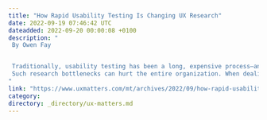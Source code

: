 ```yaml
---
title: "How Rapid Usability Testing Is Changing UX Research"
date: 2022-09-19 07:46:42 UTC
dateadded: 2022-09-20 00:00:08 +0100
description: "
 By Owen Fay 


 Traditionally, usability testing has been a long, expensive process—and  time-consuming research processes can result in bottlenecks that hurt the effectiveness your usability studies. In UX research, a bottleneck is a situation in which one or several components or resources are limiting the performance or capacity of the entire research process. Bottlenecks cause inefficiencies and delays in turning user feedback into measurable results. Such issues typically happen when there is high demand for research, an overworked research team, and a limited budget; deadlines are tight, communication is poor, and there is a lack of focus on actionable data. 
 Such research bottlenecks can hurt the entire organization. When dealing with a long, complex project for which testing and results take a long time to complete, UX researchers often feel overworked or  defeated. If bottlenecks persist, the business tends to deprioritize research or skip the process altogether, instead relying on people’s personal opinions and incomplete data. Read More 
"
link: "https://www.uxmatters.com/mt/archives/2022/09/how-rapid-usability-testing-is-changing-ux-research.php"
category:
directory: _directory/ux-matters.md
---
```

